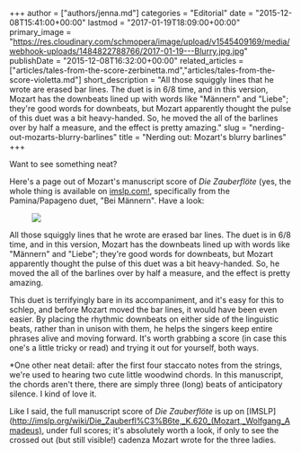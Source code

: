 +++
author = ["authors/jenna.md"]
categories = "Editorial"
date = "2015-12-08T15:41:00+00:00"
lastmod = "2017-01-19T18:09:00+00:00"
primary_image = "https://res.cloudinary.com/schmopera/image/upload/v1545409169/media/webhook-uploads/1484822788766/2017-01-19---Blurry.jpg.jpg"
publishDate = "2015-12-08T16:32:00+00:00"
related_articles = ["articles/tales-from-the-score-zerbinetta.md","articles/tales-from-the-score-violetta.md"]
short_description = "All those squiggly lines that he wrote are erased bar lines. The duet is in 6/8 time, and in this version, Mozart has the downbeats lined up with words like &quot;Männern&quot; and &quot;Liebe&quot;; they&#039;re good words for downbeats, but Mozart apparently thought the pulse of this duet was a bit heavy-handed. So, he moved the all of the barlines over by half a measure, and the effect is pretty amazing."
slug = "nerding-out-mozarts-blurry-barlines"
title = "Nerding out: Mozart&#039;s blurry barlines"
+++

Want to see something neat?

Here's a page out of Mozart's manuscript score of *Die Zauberflöte* (yes, the whole thing is available on [imslp.com!](http://imslp.org/wiki/Die_Zauberfl%C3%B6te,_K.620_(Mozart,_Wolfgang_Amadeus)), specifically from the Pamina/Papageno duet, "Bei Männern". Have a look:

<figure data-type="image">

![](https://res.cloudinary.com/schmopera/image/upload/v1545409169/media/webhook-uploads/1449587693790/2015-12-07---Bei-Mannern-p1.jpg.jpg)
</figure>

All those squiggly lines that he wrote are erased bar lines. The duet is in 6/8 time, and in this version, Mozart has the downbeats lined up with words like "Männern" and "Liebe"; they're good words for downbeats, but Mozart apparently thought the pulse of this duet was a bit heavy-handed. So, he moved the all of the barlines over by half a measure, and the effect is pretty amazing.

This duet is terrifyingly bare in its accompaniment, and it's easy for this to schlep, and before Mozart moved the bar lines, it would have been even easier. By placing the rhythmic downbeats on either side of the linguistic beats, rather than in unison with them, he helps the singers keep entire phrases alive and moving forward. It's worth grabbing a score (in case this one's a little tricky or read) and trying it out for yourself, both ways.

\*One other neat detail: after the first four staccato notes from the strings, we're used to hearing two cute little woodwind chords. In this manuscript, the chords aren't there, there are simply three (long) beats of anticipatory silence. I kind of love it.

Like I said, the full manuscript score of *Die Zauberflöte* is up on [IMSLP](http://imslp.org/wiki/Die_Zauberfl%C3%B6te,_K.620_(Mozart,_Wolfgang_Amadeus), under full scores; it's absolutely worth a look, if only to see the crossed out (but still visible!) cadenza Mozart wrote for the three ladies.

